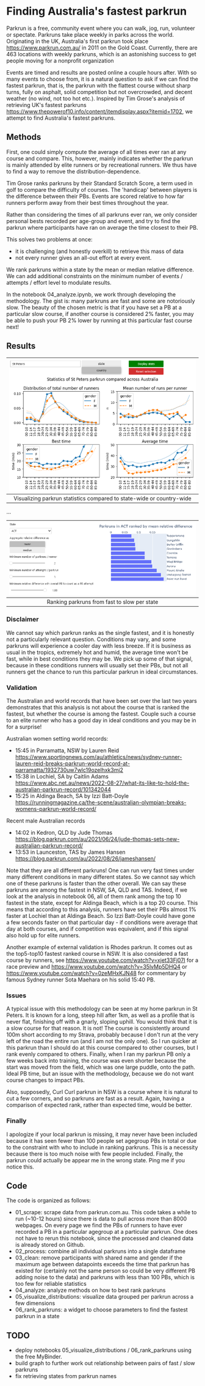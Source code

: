 # Finding Australia's fastest parkrun
Parkrun is a free, community event where you can walk, jog, run, volunteer or spectate. Parkruns take place weekly in parks across the world. Originating in the UK, Australia's first parkrun took place https://www.parkrun.com.au/ in 2011 on the Gold Coast. Currently, there are 463 locations with weekly parkruns, which is an astonishing success to get people moving for a nonprofit organization

Events are timed and results are posted online a couple hours after. With so many events to choose from, it is a natural question to ask if we can find the fastest parkrun, that is, the parkrun with the flattest course without sharp turns, fully on asphalt, solid competition but not overcrowded, and decent weather (no wind, not too hot etc.). Inspired by Tim Grose's analysis of retrieving UK's fastest parkruns https://www.thepowerof10.info/content/itemdisplay.aspx?itemid=1702, we attempt to find Australia's fastest parkruns.

## Methods
First, one could simply compute the average of all times ever ran at any course and compare. This, however, mainly indicates whether the parkrun is mainly attended by elite runners or by recreational runners. We thus have to find a way to remove the distribution-dependence.

Tim Grose ranks parkruns by their Standard Scratch Score, a term used in golf to compare the difficulty of courses. The 'handicap' between players is the difference between their PBs. Events are scored relative to how far runners perform away from their best times throughout the year.

Rather than considering the times of all parkruns ever ran, we only consider personal bests recorded per age-group and event, and try to find the parkrun where participants have ran on average the time closest to their PB. 

This solves two problems at once:
- it is challenging (and honestly overkill) to retrieve this mass of data
- not every runner gives an all-out effort at every event. 

We rank parkruns within a state by the mean or median relative difference. We can add additional constraints on the minimum number of events / attempts / effort level to modulate results.

In the notebook 04_analyze.ipynb, we work through developing the methodology. The gist is: many parkruns are fast and some are notoriously slow. The beauty of the chosen metric is that if you have set a PB at a particular slow course, if another course is considered 2% faster, you may be able to push your PB 2% lower by running at this particular fast course next!

## Results
| ![](images/distribution_stpeters_parkrun.png) | 
|:--:| 
| Visualizing parkrun statistics compared to state-wide or country-wide |

...

| ![](images/rank_parkruns_ACT.png) | 
|:--:| 
| Ranking parkruns from fast to slow per state |



### Disclaimer
We cannot say which parkrun ranks as the single fastest, and it is honestly not a particularly relevant question. Conditions may vary, and some parkruns will experience a cooler day with less breeze. If it is business as usual in the tropics, extremely hot and humid, the average time won't be fast, while in best conditions they may be. We pick up some of that signal, because in these conditions runners will usually set their PBs, but not all runners get the chance to run this particular parkrun in ideal circumstances.

### Validation
The Australian and world records that have been set over the last two years demonstrates that this analysis is not about the course that is ranked the fastest, but whether the course is among the fastest. Couple such a course to an elite runner who has a good day in ideal conditions and you may be in for a surprise!

Australian women setting world records:
- 15:45 in Parramatta, NSW by Lauren Reid https://www.sportingnews.com/au/athletics/news/sydney-runner-lauren-reid-breaks-parkrun-world-record-at-parramatta/1932730uw7wlc19ozelhxk3mj2
- 15:38 in Lochiel, SA by Caitlin Adams https://www.abc.net.au/news/2022-08-27/what-its-like-to-hold-the-australian-parkrun-record/101342044
- 15:25 in Aldinga Beach, SA by Izzi Batt-Doyle https://runningmagazine.ca/the-scene/australian-olympian-breaks-womens-parkrun-world-record/

Recent male Australian records 
- 14:02 in Kedron, QLD by Jude Thomas https://blog.parkrun.com/au/2021/06/24/jude-thomas-sets-new-australian-parkrun-record/
- 13:53 in Launceston, TAS by James Hansen https://blog.parkrun.com/au/2022/08/26/jameshansen/

Note that they are all different parkruns! One can run very fast times under many different conditions in many different states. So we cannot say which one of these parkruns is faster than the other overall. We can say these parkruns are among the fastest in NSW, SA, QLD and TAS. Indeed, if we look at the analysis in notebook 06, all of them rank among the top 10 fastest in the state, except for Aldinga Beach, which is a top 20 course. This means that according to this analysis, runners have set their PBs almost 1% faster at Lochiel than at Aldinga Beach. So Izzi Batt-Doyle could have gone a few seconds faster on that particular day - if conditions were average that day at both courses, and if competition was equivalent, and if this signal also hold up for elite runners.

Another example of external validation is Rhodes parkrun. It comes out as the top5-top10 fastest ranked course in NSW. It is also considered a fast course by runners, see https://www.youtube.com/watch?v=xjet33Fj07I for a race preview and https://www.youtube.com/watch?v=35lvMp5DHQ4 or https://www.youtube.com/watch?v=0zeMHxKJN48 for commentary by famous Sydney runner Sota Maehara on his solid 15:40 PB. 

### Issues
A typical issue with this methodology can be seen at my home parkrun in St Peters. It is known for a long, steep hill after 1km, as well as a profile that is never flat, finishing off with a gnarly, sloping uphill. You would think that it is a slow course for that reason. It is not! The course is consistently around 100m short according to my Strava, probably because I don't run at the very left of the road the entire run (and I am not the only one). So I run quicker at this parkrun than I should do at this course compared to other courses, but I rank evenly compared to others. Finally, when I ran my parkrun PB only a few weeks back into training, the course was even shorter because the start was moved from the field, which was one large puddle, onto the path. Ideal PB time, but an issue with the methodology, because we do not want course changes to impact PBs.

Also, supposedly, Curl Curl parkrun in NSW is a course where it is natural to cut a few corners, and so parkruns are fast as a result. Again, having a comparison of expected rank, rather than expected time, would be better.

### Finally
I apologize if your local parkrun is missing, it may never have been included because it has seen fewer than 100 people set agegroup PBs in total or due to the constraint with who to include in ranking parkruns. This is a necessity because there is too much noise with few people included. Finally, the parkrun could actually be appear me in the wrong state. Ping me if you notice this.

## Code
The code is organized as follows:
- 01_scrape: scrape data from parkrun.com.au. This code takes a while to run (~10-12 hours) since there is data to pull across more than 8000 webpages. On every page we find the PBs of runners to have ever recorded a PB in a particular agegroup at a particular parkrun. One does not have to rerun this notebook, since the processed and cleaned data is already stored on Github.
- 02_process: combine all individual parkruns into a single dataframe
- 03_clean: remove participants with shared name and gender if the maximum age between datapoints exceeds the time that parkrun has existed for (certainly not the same person so could be very different PB adding noise to the data) and parkruns with less than 100 PBs, which is too few for reliable statistics
- 04_analyze: analyze methods on how to best rank parkruns
- 05_visualize_distributions: visualize data grouped per parkrun across a few dimensions
- 06_rank_parkruns: a widget to choose parameters to find the fastest parkrun in a state



## TODO
- deploy notebooks 05_visualize_distributions / 06_rank_parkruns using the free MyBinder.
- build graph to further work out relationship between pairs of fast / slow parkruns
- fix retrieving states from parkrun names
